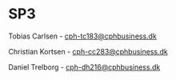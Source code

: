 # SP3

Tobias Carlsen     -  cph-tc183@cphbusiness.dk

Christian Kortsen  -  cph-cc283@cphbusiness.dk

Daniel Trelborg    -  cph-dh216@cphbusiness.dk

